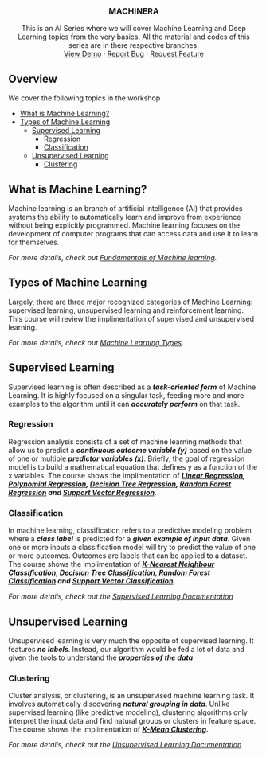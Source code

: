 
<p align="center">
  <h3 align="center">MACHINERA</h3>

  <p align="center">
    This is an AI Series where we will cover Machine Learning and Deep Learning topics from the very basics.
    All the material and codes of this series are in there respective branches.
    <br />
    <a href="https://github.com/ISTE-VESIT-ORG/Machinera-2020">View Demo</a>
    ·
    <a href="https://github.com/ISTE-VESIT-ORG/Machinera-2020/issues">Report Bug</a>
    ·
    <a href="https://github.com/ISTE-VESIT-ORG/Machinera-2020/issues">Request Feature</a>
  </p>
</p>

## Overview

We cover the following topics in the workshop 
* [What is Machine Learning?](#what-is-machine-learning)
* [Types of Machine Learning](#types-of-machine-learning)
  * [Supervised Learning](#Supervised-learning)
    * [Regression](#Regression)
    * [Classification](#Classification)
  * [Unsupervised Learning](#Unsupervised-learning)
    * [Clustering](#Clustering)
 
## What is Machine Learning?

Machine learning is an branch of artificial intelligence (AI) that provides systems the ability to automatically learn and improve from experience without being explicitly programmed. Machine learning focuses on the development of computer programs that can access data and use it to learn for themselves.

_For more details, check out [Fundamentals of Machine learning](https://www.ibm.com/cloud/learn/machine-learning)._

## Types of Machine Learning

Largely, there are three major recognized categories of Machine Learning: supervised learning, unsupervised learning and reinforcement learning. This course will review the implimentation of supervised and unsupervised learning. 

_For more details, check out [Machine Learning Types](https://towardsdatascience.com/what-are-the-types-of-machine-learning-e2b9e5d1756f)._
## Supervised Learning

Supervised learning is often described as a ***task-oriented form*** of Machine Learning. It is highly focused on a singular task, feeding more and more examples to the algorithm until it can ***accurately perform*** on that task.

### Regression

Regression analysis consists of a set of machine learning methods that allow us to predict a ***continuous outcome variable (y)*** based on the value of one or multiple ***predictor variables (x)***. Briefly, the goal of regression model is to build a mathematical equation that defines y as a function of the x variables. The course shows the implimentation of ***_[Linear Regression](https://scikit-learn.org/stable/modules/generated/sklearn.linear_model.LinearRegression.html), [Polynomial Regression](https://scikit-learn.org/stable/modules/generated/sklearn.preprocessing.PolynomialFeatures.html), [Decision Tree Regression](https://scikit-learn.org/stable/modules/generated/sklearn.tree.DecisionTreeRegressor.html), [Random Forest Regression](https://scikit-learn.org/stable/modules/generated/sklearn.ensemble.RandomForestRegressor.html) and [Support Vector Regression](https://scikit-learn.org/stable/modules/generated/sklearn.svm.SVR.html)._***

### Classification

In machine learning, classification refers to a predictive modeling problem where a ***class label*** is predicted for a ***given example of input data***. Given one or more inputs a classification model will try to predict the value of one or more outcomes. Outcomes are labels that can be applied to a dataset. The course shows the implimentation of ***_[K-Nearest Neighbour Classification](https://scikit-learn.org/stable/modules/generated/sklearn.neighbors.KNeighborsClassifier.html), [Decision Tree Classification](https://scikit-learn.org/stable/modules/generated/sklearn.tree.DecisionTreeClassifier.html), [Random Forest Classification](https://scikit-learn.org/stable/modules/generated/sklearn.ensemble.RandomForestClassifier.html) and [Support Vector Classification](https://scikit-learn.org/stable/modules/generated/sklearn.svm.SVC.html)._***

_For more details, check out the [Supervised Learning Documentation](https://scikit-learn.org/stable/supervised_learning.html)_

## Unsupervised Learning

Unsupervised learning is very much the opposite of supervised learning. It features ***no labels***. Instead, our algorithm would be fed a lot of data and given the tools to understand the ***properties of the data***. 

### Clustering
Cluster analysis, or clustering, is an unsupervised machine learning task. It involves automatically discovering ***natural grouping in data***. Unlike supervised learning (like predictive modeling), clustering algorithms only interpret the input data and find natural groups or clusters in feature space. The course shows the implimentation of ***_[K-Mean Clustering](https://scikit-learn.org/stable/modules/generated/sklearn.cluster.KMeans.html)._***

_For more details, check out the [Unsupervised Learning Documentation](https://scikit-learn.org/stable/unsupervised_learning.html)_
